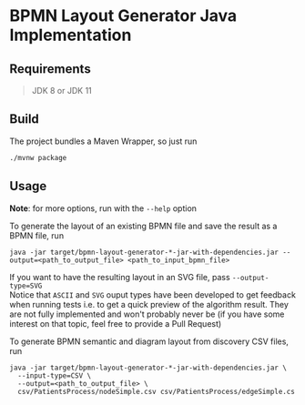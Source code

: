 # BPMN Layout Generator Java Implementation

## Requirements

> JDK 8 or JDK 11

## Build

The project bundles a Maven Wrapper, so just run
``` bash
./mvnw package
```

## Usage

**Note**: for more options, run with the `--help` option

To generate the layout of an existing BPMN file and save the result as a BPMN file, run
```
java -jar target/bpmn-layout-generator-*-jar-with-dependencies.jar --output=<path_to_output_file> <path_to_input_bpmn_file>
```
If you want to have the resulting layout in an SVG file, pass `--output-type=SVG`   
Notice that `ASCII` and `SVG` ouput types have been developed to get feedback when running tests i.e. to get a quick preview of the
algorithm result. They are not fully implemented and won't probably never be (if you have some interest on that
topic, feel free to provide a Pull Request)


To generate BPMN semantic and diagram layout from discovery CSV files, run
```
java -jar target/bpmn-layout-generator-*-jar-with-dependencies.jar \
  --input-type=CSV \
  --output=<path_to_output_file> \
  csv/PatientsProcess/nodeSimple.csv csv/PatientsProcess/edgeSimple.cs
```